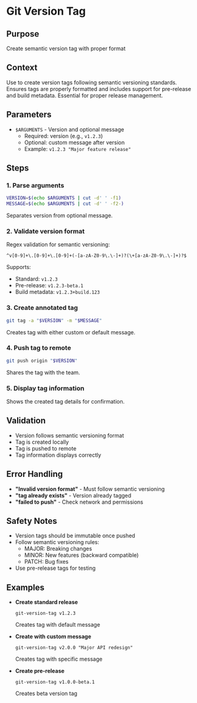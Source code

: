 # Git Version Tag

## Purpose
Create semantic version tag with proper format

## Context
Use to create version tags following semantic versioning standards. Ensures tags are properly formatted and includes support for pre-release and build metadata. Essential for proper release management.

## Parameters
- `$ARGUMENTS` - Version and optional message
  - Required: version (e.g., `v1.2.3`)
  - Optional: custom message after version
  - Example: `v1.2.3 "Major feature release"`

## Steps

### 1. Parse arguments
```bash
VERSION=$(echo $ARGUMENTS | cut -d' ' -f1)
MESSAGE=$(echo $ARGUMENTS | cut -d' ' -f2-)
```
Separates version from optional message.

### 2. Validate version format
Regex validation for semantic versioning:
```
^v[0-9]+\.[0-9]+\.[0-9]+(-[a-zA-Z0-9\.\-]+)?(\+[a-zA-Z0-9\.\-]+)?$
```
Supports:
- Standard: `v1.2.3`
- Pre-release: `v1.2.3-beta.1`
- Build metadata: `v1.2.3+build.123`

### 3. Create annotated tag
```bash
git tag -a "$VERSION" -m "$MESSAGE"
```
Creates tag with either custom or default message.

### 4. Push tag to remote
```bash
git push origin "$VERSION"
```
Shares the tag with the team.

### 5. Display tag information
Shows the created tag details for confirmation.

## Validation
- Version follows semantic versioning format
- Tag is created locally
- Tag is pushed to remote
- Tag information displays correctly

## Error Handling
- **"Invalid version format"** - Must follow semantic versioning
- **"tag already exists"** - Version already tagged
- **"failed to push"** - Check network and permissions

## Safety Notes
- Version tags should be immutable once pushed
- Follow semantic versioning rules:
  - MAJOR: Breaking changes
  - MINOR: New features (backward compatible)
  - PATCH: Bug fixes
- Use pre-release tags for testing

## Examples
- **Create standard release**
  ```
  git-version-tag v1.2.3
  ```
  Creates tag with default message

- **Create with custom message**
  ```
  git-version-tag v2.0.0 "Major API redesign"
  ```
  Creates tag with specific message

- **Create pre-release**
  ```
  git-version-tag v1.0.0-beta.1
  ```
  Creates beta version tag